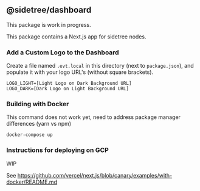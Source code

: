 ## @sidetree/dashboard

This package is work in progress.

This package contains a Next.js app for sidetree nodes.

### Add a Custom Logo to the Dashboard

Create a file named `.evt.local` in this directory (next to `package.json`),
and populate it with your logo URL's (without square brackets).

```
LOGO_LIGHT=[Light Logo on Dark Background URL]
LOGO_DARK=[Dark Logo on Light Background URL]
```

### Building with Docker

This command does not work yet, need to address package manager differences (yarn vs npm)

```
docker-compose up
```

### Instructions for deploying on GCP

WIP

See https://github.com/vercel/next.js/blob/canary/examples/with-docker/README.md
